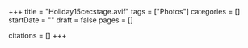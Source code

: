 +++
title = "Holiday15cecstage.avif"
tags = ["Photos"]
categories = []
startDate = ""
draft = false
pages = []

citations = []
+++

